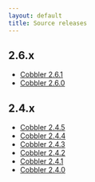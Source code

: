 ```yaml
---
layout: default
title: Source releases
---
```


## 2.6.x

* <a href="https://github.com/cobbler/cobbler/releases/tag/v2.6.1">Cobbler 2.6.1</a>
* <a href="https://github.com/cobbler/cobbler/releases/tag/v2.6.0">Cobbler 2.6.0</a>

## 2.4.x

* <a href="https://github.com/cobbler/cobbler/releases/tag/v2.4.5">Cobbler 2.4.5</a>
* <a href="https://github.com/cobbler/cobbler/releases/tag/v2.4.4">Cobbler 2.4.4</a>
* <a href="https://github.com/cobbler/cobbler/releases/tag/v2.4.3">Cobbler 2.4.3</a>
* <a href="https://github.com/cobbler/cobbler/releases/tag/v2.4.2">Cobbler 2.4.2</a>
* <a href="https://github.com/cobbler/cobbler/releases/tag/v2.4.1">Cobbler 2.4.1</a>
* <a href="https://github.com/cobbler/cobbler/releases/tag/cobbler-2.4.0-1">Cobbler 2.4.0</a>

